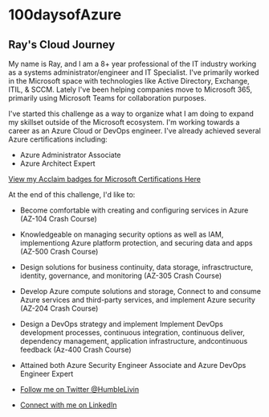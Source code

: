 # 100daysofAzure

## Ray's Cloud Journey

My name is Ray, and I am a 8+ year professional of the IT industry working as a systems administrator/engineer and IT Specialist. I've primarily worked in the Microsoft space with technologies like Active Directory, Exchange, ITIL, & SCCM. Lately I've been helping companies move to Microsoft 365, primarily using Microsoft Teams for collaboration purposes. 

I've started this challenge as a way to organize what I am doing to expand my skillset outside of the Microsoft ecosystem. I'm working towards a career as an Azure Cloud or DevOps engineer. I've already achieved several Azure certifications including:

- Azure Administrator Associate
- Azure Architect Expert

[View my Acclaim badges for Microsoft Certifications Here](https://www.credly.com/users/raymond-edmonds.fb3f0399)

At the end of this challenge, I'd like to:

- Become comfortable with creating and configuring services in Azure (AZ-104 Crash Course)
- Knowledgeable on managing security options as well as IAM, implementiong Azure platform protection, and securing data and apps (AZ-500 Crash Course)
- Design solutions for business continuity, data storage, infrasctructure, identity, governance, and monitoring (AZ-305 Crash Course)
- Develop Azure compute solutions and storage, Connect to and consume Azure services and third-party services, and implement Azure security (AZ-204 Crash Course)
- Design a DevOps strategy and implement Implement DevOps development processes, continuous integration, continuous deliver, dependency management, application infrastructure, andcontinuous feedback (Az-400 Crash Course)
- Attained both Azure Security Engineer Associate and Azure DevOps Engineer Expert

- [Follow me on Twitter @HumbleLivin](https://twitter.com/HumbleLivin/)
- [Connect with me on LinkedIn](https://www.linkedin.com/in/r-edmonds3/)


